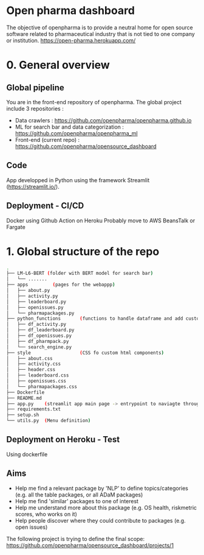 # Open pharma dashboard

The objective of openpharma is to provide a neutral home for open source software related to pharmaceutical industry that is not tied to one company or institution. https://open-pharma.herokuapp.com/

# 0. General overview

## Global pipeline

You are in the front-end repository of openpharma. The global project include 3 repositories :
 - Data crawlers : https://github.com/openpharma/openpharma.github.io
 - ML for search bar and data categorization : https://github.com/openpharma/openpharma_ml
 - Front-end (current repo) : https://github.com/openpharma/opensource_dashboard

## Code

App developped in Python using the framework Streamlit (https://streamlit.io/).

## Deployment - CI/CD
Docker using Github Action on Heroku 
Probably move to AWS BeansTalk or Fargate



# 1. Global structure of the repo

```bash
.
├── LM-L6-BERT (folder with BERT model for search bar)
│   └── ....... 
├── apps         (pages for the webappp)
│   ├── about.py
│   ├── activity.py
│   ├── leaderboard.py
│   ├── openissues.py
│   └── pharmapackages.py
├── python_functions       (functions to handle dataframe and add custom html/css)
│   ├── df_activity.py
│   ├── df_leaderboard.py
│   ├── df_openissues.py
│   ├── df_pharmpack.py
│   └── search_engine.py
├── style                  (CSS fo custom html components)
│   ├── about.css
│   ├── activity.css
│   ├── header.css
│   ├── leaderboard.css
│   ├── openissues.css
│   └── pharmapackages.css
├── Dockerfile
├── README.md
├── app.py    (streamlit app main page -> entrypoint to naviagte through menu)
├── requirements.txt
├── setup.sh
└── utils.py  (Menu definition)
```

## Deployment on Heroku - Test



Using dockerfile


## Aims

* Help me find a relevant package by 'NLP' to define topics/categories (e.g. all the table packages, or all ADaM packages)
* Help me find 'similar' packages to one of interest
* Help me understand more about this package (e.g. OS health, riskmetric scores, who works on it)
* Help people discover where they could contribute to packages (e.g. open issues)

The following project is trying to define the final scope: https://github.com/openpharma/opensource_dashboard/projects/1



